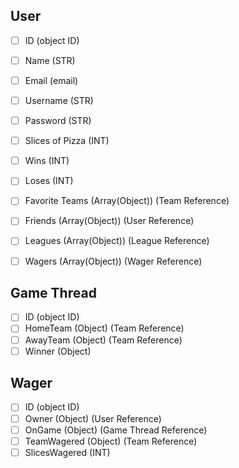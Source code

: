 ## User
- [ ] ID (object ID)
- [ ] Name (STR)
- [ ] Email (email)
- [ ] Username (STR)
- [ ] Password (STR)

- [ ] Slices of Pizza (INT)
- [ ] Wins (INT)
- [ ] Loses (INT)
- [ ] Favorite Teams (Array(Object)) (Team Reference)
- [ ] Friends (Array(Object)) (User Reference)
- [ ] Leagues (Array(Object)) (League Reference)
- [ ] Wagers (Array(Object)) (Wager Reference)

## Game Thread
- [ ] ID (object ID)
- [ ] HomeTeam (Object) (Team Reference)
- [ ] AwayTeam (Object) (Team Reference)
- [ ] Winner (Object)

## Wager
- [ ] ID (object ID)
- [ ] Owner (Object) (User Reference)
- [ ] OnGame (Object) (Game Thread Reference)
- [ ] TeamWagered (Object) (Team Reference)
- [ ] SlicesWagered (INT)